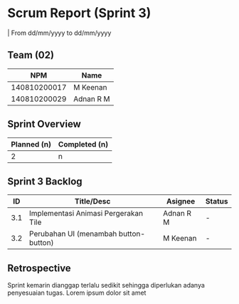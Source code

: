 # Scrum Report (Sprint 3)
| From dd/mm/yyyy to dd/mm/yyyy

## Team (02)
| NPM           | Name        |
| ------------- |-------------|
| 140810200017  | M Keenan    |
| 140810200029  | Adnan R M   |

## Sprint Overview
| Planned (n)   | Completed (n) |
| ------------- |-------------- |
| 2             | n             |

## Sprint 3 Backlog

| ID  | Title/Desc | Asignee | Status |
| --- | ---------- | ------- | ------ |
| 3.1 | Implementasi Animasi Pergerakan Tile | Adnan R M|  - |
| 3.2 | Perubahan UI (menambah button-button) | M Keenan |  - |

## Retrospective 

Sprint kemarin dianggap terlalu sedikit sehingga diperlukan adanya penyesuaian tugas. Lorem ipsum dolor sit amet

